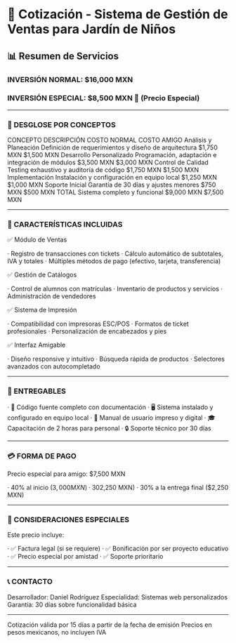 # 📄 Cotización - Sistema de Gestión de Ventas para Jardín de Niños

## 📊 Resumen de Servicios

### INVERSIÓN NORMAL: $16,000 MXN

### INVERSIÓN ESPECIAL: $8,500 MXN 🎯 (Precio Especial)

---

### 🧾 DESGLOSE POR CONCEPTOS

CONCEPTO DESCRIPCIÓN COSTO NORMAL COSTO AMIGO
Análisis y Planeación Definición de requerimientos y diseño de arquitectura $1,750 MXN $1,500 MXN
Desarrollo Personalizado Programación, adaptación e integración de módulos $3,500 MXN $3,000 MXN
Control de Calidad Testing exhaustivo y auditoría de código $1,750 MXN $1,500 MXN
Implementación Instalación y configuración en equipo local $1,250 MXN $1,000 MXN
Soporte Inicial Garantía de 30 días y ajustes menores $750 MXN $500 MXN
TOTAL Sistema completo y funcional $9,000 MXN $7,500 MXN

---

### 🎯 CARACTERÍSTICAS INCLUIDAS

✅ Módulo de Ventas

· Registro de transacciones con tickets
· Cálculo automático de subtotales, IVA y totales
· Múltiples métodos de pago (efectivo, tarjeta, transferencia)

✅ Gestión de Catálogos

· Control de alumnos con matrículas
· Inventario de productos y servicios
· Administración de vendedores

✅ Sistema de Impresión

· Compatibilidad con impresoras ESC/POS
· Formatos de ticket profesionales
· Personalización de encabezados y pies

✅ Interfaz Amigable

· Diseño responsive y intuitivo
· Búsqueda rápida de productos
· Selectores avanzados con autocompletado

---

### 📅 ENTREGABLES

· 🔧 Código fuente completo con documentación
· 🖥️ Sistema instalado y configurado en equipo local
· 📖 Manual de usuario impreso y digital
· 🎓 Capacitación de 2 horas para personal
· 🔒 Soporte técnico por 30 días

---

### 💳 FORMA DE PAGO

Precio especial para amigo: $7,500 MXN

· 40% al inicio ($3,000 MXN)
· 30% al avance del 50% ($2,250 MXN)
· 30% a la entrega final ($2,250 MXN)

---

### 🤝 CONSIDERACIONES ESPECIALES

Este precio incluye:

· ✅ Factura legal (si se requiere)
· ✅ Bonificación por ser proyecto educativo
· ✅ Precio especial por amistad
· ✅ Soporte prioritario

---

### 📞 CONTACTO

Desarrollador: Daniel Rodríguez
Especialidad: Sistemas web personalizados
Garantía: 30 días sobre funcionalidad básica

---

Cotización válida por 15 días a partir de la fecha de emisión
Precios en pesos mexicanos, no incluyen IVA
